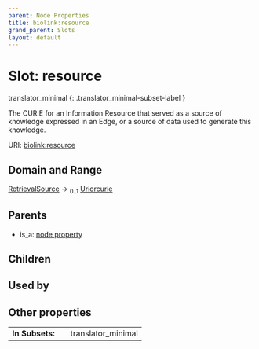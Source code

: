 ```yaml
---
parent: Node Properties
title: biolink:resource
grand_parent: Slots
layout: default
---
```


# Slot: resource

translator_minimal
{: .translator_minimal-subset-label }


The CURIE for an Information Resource that served as a source of knowledge expressed in an Edge, or a source of data used to generate this knowledge.

URI: [biolink:resource](https://w3id.org/biolink/vocab/resource)

## Domain and Range

[RetrievalSource](RetrievalSource.md) ->  <sub>0..1</sub> [Uriorcurie](types/Uriorcurie.md)

## Parents

 *  is_a: [node property](node_property.md)

## Children


## Used by


## Other properties

|  |  |  |
| --- | --- | --- |
| **In Subsets:** | | translator_minimal |

